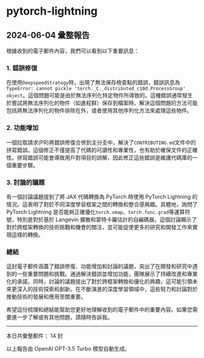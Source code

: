 # pytorch-lightning

## 2024-06-04 彙整報告

根據收到的電子郵件內容，我們可以看到以下重要訊息：

### 1. 錯誤修復

在使用`DeepspeedStrategy`時，出現了無法保存檢查點的錯誤，錯誤訊息為`TypeError: cannot pickle 'torch._C._distributed_c10d.ProcessGroup' object`。這個問題可能是由於無法序列化特定物件所導致的。這種錯誤通常發生於嘗試將無法序列化的物件（如進程群）保存到檔案時。解決這個問題的方法可能包括將無法序列化的物件排除在外，或者使用其他序列化方法來處理這些物件。

### 2. 功能增加

一個拉取請求(PR)將錯誤修復合併到主分支中，解決了`CONTRIBUTING.md`文件中的拼寫錯誤。這個修正不僅提高了代碼的可讀性和專業性，也有助於確保文件的正確性。拼寫錯誤可能會導致用戶對項目的誤解，因此修正這些錯誤是維護代碼庫的一個重要步驟。

### 3. 討論的議題

有一個討論議題提到了將 JAX 代碼轉換為 PyTorch 時使用 PyTorch Lightning 的情況。這表明了對於不同深度學習框架之間的轉換和整合感興趣。具體地，詢問了 PyTorch Lightning 是否能夠正確優化`torch.vmap`、`torch.func.grad`等運算符號，特別是對於基於 Langevin 擴散和蒙特卡羅估計的自編碼器。這個討論顯示了對於跨框架轉換的技術挑戰和機會的關注，並可能促使更多的研究和開發工作來實現這樣的轉換。

### 總結

這封電子郵件涵蓋了錯誤修復、功能增加和討論的議題，突出了在開發和研究中遇到的一些重要問題和挑戰。通過解決錯誤並增加功能，團隊展示了持續改進和專業化的承諾。同時，討論的議題提出了對於跨框架轉換和優化的興趣，這可能引領未來更深入的技術探索和創新。在不斷演進的深度學習領域中，這些努力和討論對於推動技術的發展和應用至關重要。

希望這份梳理和總結能幫助您更好地理解收到的電子郵件中的重要內容。如果您需要進一步了解或有其他問題，請隨時告訴我。

---

本日共彙整郵件： 14 封

以上報告由 OpenAI GPT-3.5 Turbo 模型自動生成。
